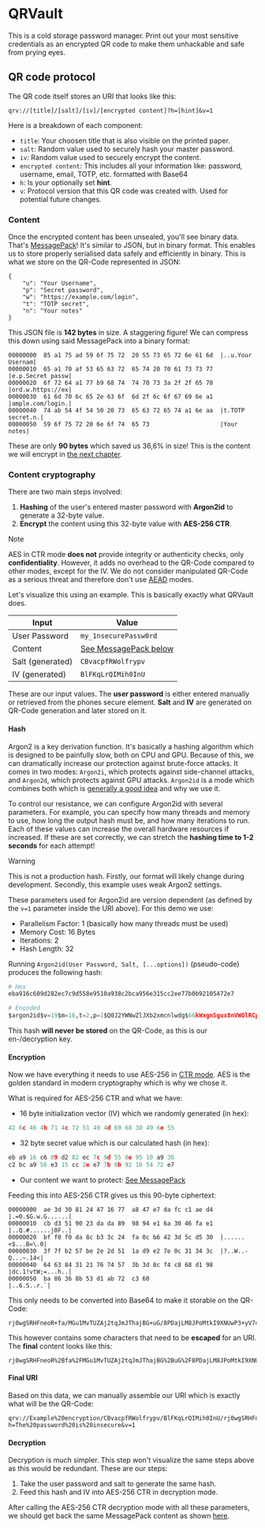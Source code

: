 # QRVault

This is a cold storage password manager. Print out your most sensitive credentials as an encrypted QR code to make them unhackable and safe from prying eyes.

## QR code protocol
The QR code itself stores an URI that looks like this:
```
qrv://[title]/[salt]/[iv]/[encrypted content]?h=[hint]&v=1
```
Here is a breakdown of each component:
- `title`: Your choosen title that is also visible on the printed paper.
- `salt`: Random value used to securely hash your master password.
- `iv`: Random value used to securely encrypt the content.
- `encrypted content`: This includes all your information like: password, username, email, TOTP, etc. formatted with Base64
- `h`: Is your optionally set **hint**.
- `v`: Protocol version that this QR code was created with. Used for potential future changes.

### Content
Once the encrypted content has been unsealed, you'll see binary data. That's [MessagePack](https://msgpack.org/)! It's similar to JSON, but in binary format. This enables us to store properly serialised data safely and efficiently in binary. This is what we store on the QR-Code represented in JSON:
```json5
{
    "u": "Your Username",
    "p": "Secret password",
    "w": "https://example.com/login",
    "t": "TOTP secret",
    "n": "Your notes"
}
```
This JSON file is **142 bytes** in size. A staggering figure! We can compress this down using said MessagePack into a binary format:
```
00000000  85 a1 75 ad 59 6f 75 72  20 55 73 65 72 6e 61 6d  |..u.Your Usernam|
00000010  65 a1 70 af 53 65 63 72  65 74 20 70 61 73 73 77  |e.p.Secret passw|
00000020  6f 72 64 a1 77 b9 68 74  74 70 73 3a 2f 2f 65 78  |ord.w.https://ex|
00000030  61 6d 70 6c 65 2e 63 6f  6d 2f 6c 6f 67 69 6e a1  |ample.com/login.|
00000040  74 ab 54 4f 54 50 20 73  65 63 72 65 74 a1 6e aa  |t.TOTP secret.n.|
00000050  59 6f 75 72 20 6e 6f 74  65 73                    |Your notes|
```
These are only **90 bytes** which saved us 36,6% in size! This is the content we will encrypt in [the next chapter](#content-cryptography).

### Content cryptography
There are two main steps involved:
1. **Hashing** of the user's entered master password with **Argon2id** to generate a 32-byte value.
2. **Encrypt** the content using this 32-byte value with **AES-256 CTR**.

> [!NOTE]
> AES in CTR mode **does not** provide integrity or authenticity checks, only **confidentiality**. However, it adds no overhead to the QR-Code compared to other modes, except for the IV. We do not consider manipulated QR-Code as a serious threat and therefore don't use [AEAD](https://en.wikipedia.org/wiki/Block_cipher_mode_of_operation#Authenticated_encryption_with_additional_data_(AEAD)_modes) modes.

Let's visualize this using an example. This is basically exactly what QRVault does.

| Input | Value |
| ----- | ----- |
| User Password | `my_1nsecurePassw0rd` |
| Content | [See MessagePack below](#what-is-in-the-encrypted-content) |
| Salt (generated) | `CBvacpfRWolfrypv` |
| IV (generated) | `BlFKqLrQIMih0InU` |

These are our input values. The **user password** is either entered manually or retrieved from the phones secure element. **Salt** and **IV** are generated on QR-Code generation and later stored on it.

#### Hash
Argon2 is a key derivation function. It's basically a hashing algorithm which is designed to be painfully slow, both on CPU and GPU. Because of this, we can dramatically increase our protection against brute-force attacks. It comes in two modes: `Argon2i`, which protects against side-channel attacks, and `Argon2d`, which protects against GPU attacks. `Argon2id` is a mode which combines both which is [generally a good idea](https://cheatsheetseries.owasp.org/cheatsheets/Password_Storage_Cheat_Sheet.html#argon2id) and why we use it.

To control our resistance, we can configure Argon2id with several parameters. For example, you can specify how many threads and memory to use, how long the output hash must be, and how many iterations to run. Each of these values can increase the overall hardware resources if increased. If these are set correctly, we can stretch the **hashing time to 1-2 seconds** for each attempt!

> [!WARNING]
> This is not a production hash. Firstly, our format will likely change during development. Secondly, this example uses weak Argon2 settings.

These parameters used for Argon2id are version dependent (as defined by the `v=1` parameter inside the URI above). For this demo we use:
- Parallelism Factor: 1 (basically how many threads must be used)
- Memory Cost: 16 Bytes
- Iterations: 2
- Hash Length: 32

Running `Argon2id(User Password, Salt, [...options])` (pseudo-code) produces the following hash:
```python
# Hex
eba916c609d282ec7c9d558e9510a938c2bca956e315cc2ee77b0b92105472e7

# Encoded
$argon2id$v=19$m=16,t=2,p=1$Q0J2YWNwZlJXb2xmcnlwdg$66kWxgnSgux8nVWOlRCpOMK8qVbjFcwu53sLkhBUcuc
```
This hash **will never be stored** on the QR-Code, as this is our en-/decryption key.

#### Encryption
Now we have everything it needs to use AES-256 in [CTR mode](https://en.wikipedia.org/wiki/Block_cipher_mode_of_operation#Counter_(CTR)). AES is the golden standard in modern cryptography which is why we chose it.

What is required for AES-256 CTR and what we have:
- 16 byte initialization vector (IV) which we randomly generated (in hex):
```python
42 6c 46 4b 71 4c 72 51 49 4d 69 68 30 49 6e 55
```
- 32 byte secret value which is our calculated hash (in hex):
```python
eb a9 16 c6 09 d2 82 ec 7c 9d 55 8e 95 10 a9 38
c2 bc a9 56 e3 15 cc 2e e7 7b 0b 92 10 54 72 e7
```
- Our content we want to protect: [See MessagePack](#what-is-in-the-encrypted-content)

Feeding this into AES-256 CTR gives us this 90-byte ciphertext:
```hex
00000000  ae 3d 30 81 24 47 16 77  a8 47 e7 da fc c1 ae d4  |.=0.$G.w.G......|
00000010  cb d3 51 90 23 da da 89  98 94 e1 6a 30 46 fa e1  |..Q.#......j0F..|
00000020  bf f0 f0 da 8c b3 3c 24  fa 0c b6 42 3d 5c d5 30  |......<$...B=\.0|
00000030  3f 7f b2 57 be 2e 2d 51  1a d9 e2 7e 0c 31 34 3c  |?..W..-Q...~.14<|
00000040  64 63 84 31 21 76 74 57  3b 3d 8c f4 c8 68 d1 98  |dc.1!vtW;=...h..|
00000050  ba 86 36 8b 53 d1 ab 72  c3 60                    |..6.S..r.`|
```

This only needs to be converted into Base64 to make it storable on the QR-Code:
```
rj0wgSRHFneoR+fa/MGu1MvTUZAj2tqJmJThajBG+uG/8PDajLM8JPoMtkI9XNUwP3+yV74uLVEa2eJ+DDE0PGRjhDEhdnRXOz2M9Mho0Zi6hjaLU9GrcsNg
````
This however contains some characters that need to be **escaped** for an URI. The **final** content looks like this:
```
rj0wgSRHFneoR%2Bfa%2FMGu1MvTUZAj2tqJmJThajBG%2BuG%2F8PDajLM8JPoMtkI9XNUwP3%2ByV74uLVEa2eJ%2BDDE0PGRjhDEhdnRXOz2M9Mho0Zi6hjaLU9GrcsNg
```

#### Final URI
Based on this data, we can manually assemble our URI which is exactly what will be the QR-Code:
```url
qrv://Example%20encryption/CBvacpfRWolfrypv/BlFKqLrQIMih0InU/rj0wgSRHFneoR%2Bfa%2FMGu1MvTUZAj2tqJmJThajBG%2BuG%2F8PDajLM8JPoMtkI9XNUwP3%2ByV74uLVEa2eJ%2BDDE0PGRjhDEhdnRXOz2M9Mho0Zi6hjaLU9GrcsNg?h=The%20password%20is%20insecure&v=1
```

#### Decryption
Decryption is much simpler. This step won't visualize the same steps above as this would be redundant. These are our steps:
1. Take the user password and salt to generate the same hash.
2. Feed this hash and IV into AES-256 CTR in decryption mode.

After calling the AES-256 CTR decryption mode with all these parameters, we should get back the same MessagePack content as shown [here](#what-is-in-the-encrypted-content).